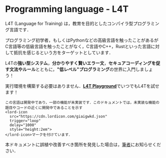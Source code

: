<script src="https://cdn.lordicon.com/xdjxvujz.js"></script>

# Programming language - L4T

L4T (Language for Training) は，教育を目的としたコンパイラ型プログラミング言語です．

プログラミング初学者，もしくはPythonなどの高級言語を触ったことがあるがC言語等の低級言語を触ったことがなく，C言語やC++，Rustといった言語に対して抵抗を感じるという方をターゲットとしています．

L4Tの**強い型システム**，**分かりやすく賢いエラー文**，**セキュアコーディングを促す文法やルール**とともに，**"低レベル"プログラミング**の世界に入門しましょう！

実行環境を構築する必要はありません．<a href="http://35.247.86.97/" target="_blank"><u>**L4T Playground**</u></a>でいつでもL4Tを試せます！

```admonish warning title="Caution!"
この言語は開発中であり，一部の機能が未実装です．このドキュメントでは，未実装な機能の題目やコードの近くに開発中であることを示す
<lord-icon
  src="https://cdn.lordicon.com/giaigwkd.json"
  trigger="loop"
  delay="1000"
  style="height:2em">
</lord-icon>マークを付けています．
```

本ドキュメントに誤植や改善すべき箇所を発見した場合は，[筆者](https://twitter.com/__take4)にお知らせください．

